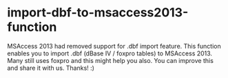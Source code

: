 # import-dbf-to-msaccess2013-function
MSAccess 2013 had removed support for .dbf import feature. 
This function enables you to import .dbf (dBase IV / foxpro tables) to MSAccess 2013. 
Many still uses foxpro and this might help you also.
You can improve this and share it with us.
Thanks! :)
